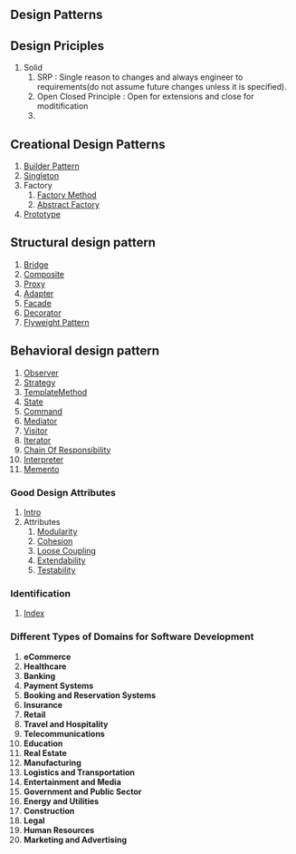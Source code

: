 Design Patterns
---------------

Design Priciples
-----------------
1. Solid
   1. SRP : Single reason to changes and always engineer to requirements(do not assume future changes unless it is specified).
   2. Open Closed Principle : Open for extensions and close for moditification
   3. 



Creational Design Patterns
------------------------
1. [Builder Pattern](src/com/company/builder/readme.md)
2. [Singleton](src/com/company/singletonpattern/readme.md)
3. Factory
   1. [Factory Method](src/com/company/Factory/FactoryMethod/readme.md)
   2. [Abstract Factory](src/com/company/Factory/AbstractFactory/readme.md)
4. [Prototype](src/com/company/prototype/readme.md)

Structural design pattern
-------------------------
1. [Bridge](src/com/company/Bridge/readme.md)
2. [Composite](src/com/company/composite/readme.md)
3. [Proxy](src/com/company/proxy/readme.md)
4. [Adapter](src/com/company/adapter/readme.md)
5. [Facade](src/com/company/facade/readme.md)
6. [Decorator](src/com/company/decorator/readme.md)
7. [Flyweight Pattern](src/com/company/flyweight/readme.md)

Behavioral design pattern
---------------
1. [Observer](src/com/company/observer/readme.md)
2. [Strategy](src/com/company/strategy/readme.md)
3. [TemplateMethod](src/com/company/templateMethod/readme.md)
4. [State](src/com/company/state/readme.md)
5. [Command](src/com/company/command/readme.md)
6. [Mediator](src/com/company/mediator/readme.md)
7. [Visitor](src/com/company/visitor/readme.md)
8. [Iterator](src/com/company/iterator/readme.md)
9. [Chain Of Responsibility](src/com/company/chainOfResponsibility/readme.md)
10. [Interpreter](src/com/company/interpreter/readme.md)
11. [Memento](src/com/company/memento/readme.md)

### Good Design Attributes
1. [Intro](/src/com/company/attributes/intro.md)
2. Attributes
   1. [Modularity](/src/com/company/attributes/modularity/readme.md)
   2. [Cohesion](src/com/company/attributes/cohesion/readme.md)
   3. [Loose Coupling](src/com/company/attributes/looseCoupling/readme.md)
   4. [Extendability](src/com/company/attributes/extendability/readme.md)
   5. [Testability](src/com/company/attributes/testability/readme.md)


### Identification
1. [Index](src/com/company/approach/Identification/index.md)

### Different Types of Domains for Software Development



1. **eCommerce**
2. **Healthcare**
3. **Banking**
4. **Payment Systems**
5. **Booking and Reservation Systems**
6. **Insurance**
7. **Retail**
8. **Travel and Hospitality**
9. **Telecommunications**
10. **Education**
11. **Real Estate**
12. **Manufacturing**
13. **Logistics and Transportation**
14. **Entertainment and Media**
15. **Government and Public Sector**
16. **Energy and Utilities**
17. **Construction**
18. **Legal**
19. **Human Resources**
20. **Marketing and Advertising**

